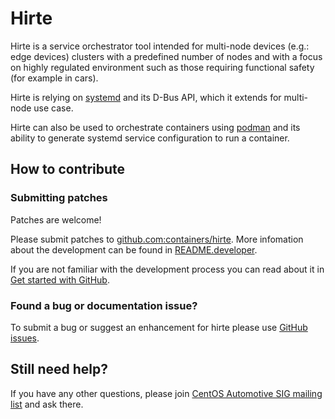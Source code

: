 # Hirte

Hirte is a service orchestrator tool intended for multi-node devices (e.g.: edge devices) clusters
with a predefined number of nodes and with a focus on highly regulated environment such as those requiring functional
safety (for example in cars).

Hirte is relying on [systemd](https://github.com/systemd/systemd) and its D-Bus API, which
it extends for multi-node use case.

Hirte can also be used to orchestrate containers using [podman](https://github.com/containers/podman/) and its ability
to generate systemd service configuration to run a container.

## How to contribute

### Submitting patches

Patches are welcome!

Please submit patches to [github.com:containers/hirte](https://github.com/containers/hirte).
More infomation about the development can be found in [README.developer](https://github.com/containers/hirte/README.developer.md).

If you are not familiar with the development process you can read about it in
[Get started with GitHub](https://docs.github.com/en/get-started).


### Found a bug or documentation issue?
To submit a bug or suggest an enhancement for hirte please use
[GitHub issues](https://github.com/containers/hirte/issues).


## Still need help?
If you have any other questions, please join [CentOS Automotive SIG mailing list](https://lists.centos.org/mailman/listinfo/centos-automotive-sig/) and ask there.


